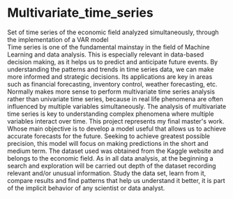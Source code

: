 # Multivariate_time_series

Set of time series of the economic field analyzed simultaneously, through the implementation of a VAR model
<br>
Time series is one of the fundamental mainstay in the field of Machine Learning and data analysis. This is
especially relevant in data-based decision making, as it helps us to predict and anticipate future events. By understanding the patterns and trends in
time series data, we can make more informed and strategic decisions. 
Its applications are key in areas such as financial forecasting, inventory control, weather forecasting, etc. Normally makes more sense to perform multivariate time series analysis rather than univariate time series, because in real life phenomena are often influenced by multiple variables simultaneously. The analysis of multivariate time series is key to understanding complex phenomena where multiple variables interact over time. 
This project represents my final master's work. Whose main objective is to develop a model
useful that allows us to achieve accurate forecasts for the future. Seeking to achieve
greatest possible precision, this model will focus on making predictions in the short and
medium term.
The dataset used was obtained from the Kaggle website and belongs to the economic field.
As in all data analysis, at the beginning a search and exploration will be carried out
depth of the dataset recording relevant and/or unusual information. Study
the data set, learn from it, compare results and find patterns that
help us understand it better, it is part of the implicit behavior of any
scientist or data analyst.



